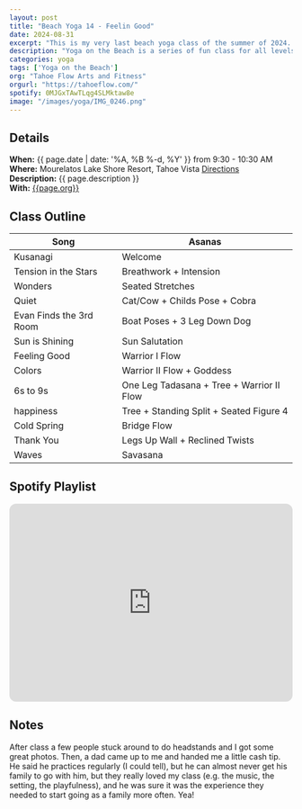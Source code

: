 ```yaml
---
layout: post
title: "Beach Yoga 14 - Feelin Good"
date: 2024-08-31
excerpt: "This is my very last beach yoga class of the summer of 2024. The playlist and the sequence are designed to kick of the day feelin' good!"
description: "Yoga on the Beach is a series of fun class for all levels and ages with flowing poses and breathwork to build stability, flexibility, and mindfulness. These classes will follow an arc of opening awareness, warm-up stretch, balancing poses, inversions, grounding poses, and relaxation." 
categories: yoga
tags: ['Yoga on the Beach']
org: "Tahoe Flow Arts and Fitness"
orgurl: "https://tahoeflow.com/"
spotify: 0MJGxTAwTLqg4SLMktaw8e
image: "/images/yoga/IMG_0246.png" 
---
```



## Details

**When:** {{ page.date | date: '%A, %B %-d, %Y' }} from 9:30 - 10:30 AM   
**Where:** Mourelatos Lake Shore Resort, Tahoe Vista [Directions](https://www.google.com/maps/dir//6834+N+Lake+Blvd,+Tahoe+Vista,+CA+96148/@39.239939,-120.1344659,12z/data=!4m8!4m7!1m0!1m5!1m1!1s0x809964b0ff6493a3:0x7579cace84dcb8f8!2m2!1d-120.052065!2d39.239968?entry=ttu)   
**Description:** {{ page.description }}      
**With:** [{{page.org}}]({{page.orgurl}})

## Class Outline

Song | Asanas   
---- | ----
Kusanagi | Welcome 
Tension in the Stars |  Breathwork + Intension
Wonders | Seated Stretches
Quiet |  Cat/Cow + Childs Pose + Cobra 
Evan Finds the 3rd Room | Boat Poses + 3 Leg Down Dog
Sun is Shining | Sun Salutation
Feeling Good | Warrior I Flow
Colors | Warrior II Flow + Goddess
6s to 9s | One Leg Tadasana + Tree + Warrior II Flow
happiness | Tree + Standing Split + Seated Figure 4
Cold Spring | Bridge Flow
Thank You | Legs Up Wall + Reclined Twists
Waves | Savasana



## Spotify Playlist

<iframe style="border-radius:12px" src="https://open.spotify.com/embed/playlist/{{ page.spotify }}?utm_source=generator" width="100%" height="352" frameBorder="0" allowfullscreen="" allow="autoplay; clipboard-write; encrypted-media; fullscreen; picture-in-picture" loading="lazy"></iframe>  



## Notes

After class a few people stuck around to do headstands and I got some great photos. Then, a dad came up to me and handed me a little cash tip. He said he practices regularly (I could tell), but he can almost never get his family to go with him, but they really loved my class (e.g. the music, the setting, the playfulness), and he was sure it was the experience they needed to start going as a family more often. Yea!